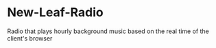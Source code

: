# New-Leaf-Radio
Radio that plays hourly background music based on the real time of the client's browser
